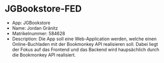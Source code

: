 # JGBookstore-FED
- App: JGBookstore 
- Name: Jordan Gränitz 
- Matrikelnummer: 584628 
- Description: Die App soll eine Web-Application werden, welche einen Online-Buchladen mit der Bookmonkey API realisieren soll. Dabei liegt der Fokus auf das Frontend und das Backend wird haupsächlich durch die Bookmonkey API realisiert. 
